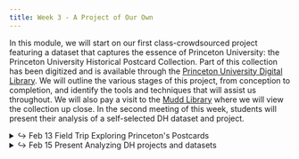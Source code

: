 ```yaml
---
title: Week 3 - A Project of Our Own
---
```


In this module, we will start on our first class-crowdsourced project featuring a dataset that captures the essence of Princeton University: the Princeton University Historical Postcard Collection. Part of this collection has been digitized and is available through the [Princeton University Digital Library](https://dpul.princeton.edu/collections/7d278t50j). We will outline the various stages of this project, from conception to completion, and identify the tools and techniques that will assist us throughout. We will also pay a visit to the [Mudd Library](https://library.princeton.edu/special-collections) where we will view the collection up close. In the second meeting of this week, students will present their analysis of a self-selected DH dataset and project.

<details>
  <summary class="session-summary">
    <span class="arrow">↪</span>
    <span class="date-label">Feb 13</span>
    <span class="label label-yellow">Field Trip</span>
    <span class="session-title">Exploring Princeton's Postcards</span>
  </summary>
  <div markdown="1">
- [slides](#)
- [reading](#)
</div>
</details>

<details>
  <summary class="session-summary">
    <span class="arrow">↪</span>
    <span class="date-label">Feb 15</span>
    <span class="label label-green">Present</span>
    <span class="session-title">Analyzing DH projects and datasets</span>
  </summary>
  <div markdown="1">
- [slides](#)
- [reading](#)
</div>
</details>
